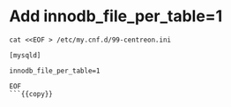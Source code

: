 # Add innodb_file_per_table=1 


```
cat <<EOF > /etc/my.cnf.d/99-centreon.ini

[mysqld]

innodb_file_per_table=1

EOF
```{{copy}}



